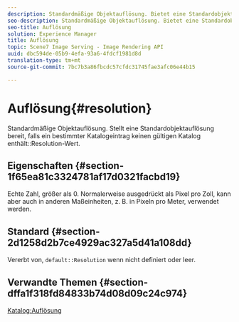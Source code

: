 ```yaml
---
description: Standardmäßige Objektauflösung. Bietet eine Standardobjektauflösung, falls ein einzelner Katalogeintrag keinen gültigen Wert enthält.
seo-description: Standardmäßige Objektauflösung. Bietet eine Standardobjektauflösung, falls ein einzelner Katalogeintrag keinen gültigen Wert enthält.
seo-title: Auflösung
solution: Experience Manager
title: Auflösung
topic: Scene7 Image Serving - Image Rendering API
uuid: dbc594de-05b9-4efa-93a6-4fdcf1981d8d
translation-type: tm+mt
source-git-commit: 7bc7b3a86fbcdc57cfdc31745fae3afc06e44b15

---
```



# Auflösung{#resolution}

Standardmäßige Objektauflösung. Stellt eine Standardobjektauflösung bereit, falls ein bestimmter Katalogeintrag keinen gültigen Katalog enthält::Resolution-Wert.

## Eigenschaften {#section-1f65ea81c3324781af17d0321facbd19}

Echte Zahl, größer als 0. Normalerweise ausgedrückt als Pixel pro Zoll, kann aber auch in anderen Maßeinheiten, z. B. in Pixeln pro Meter, verwendet werden.

## Standard {#section-2d1258d2b7ce4929ac327a5d41a108dd}

Vererbt von, `default::Resolution` wenn nicht definiert oder leer.

## Verwandte Themen {#section-dffa1f318fd84833b74d08d09c24c974}

[Katalog:Auflösung](../../../../../is-api/image-catalog/image-serving-api-ref/c-image-catalog-reference/c-image-svg-data-reference/c-image-data-reference/r-resolution-cat.md#reference-de489f5f36b64bd0831749546f8728e1)
